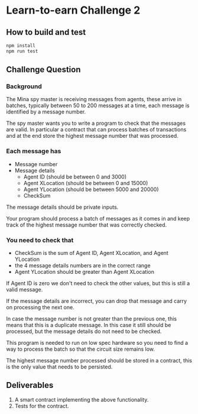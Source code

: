# Learn-to-earn Challenge 2

## How to build and test

```sh
npm install
npm run test
```

## Challenge Question

### Background

The Mina spy master is receiving messages from agents, these arrive in batches, typically between 50 to 200 messages at a time, each message is identified by a message number.

The spy master wants you to write a program to check that the messages are valid. In particular a contract that can process batches of transactions and at the end store the highest message number that was processed.

### Each message has

- Message number
- Message details
  - Agent ID (should be between 0 and 3000)
  - Agent XLocation (should be between 0 and 15000)
  - Agent YLocation (should be between 5000 and 20000)
  - CheckSum

The message details should be private inputs.

Your program should process a batch of messages as it comes in and keep track of the highest message number that was correctly checked.

### You need to check that

- CheckSum is the sum of Agent ID, Agent XLocation, and Agent YLocation
- the 4 message details numbers are in the correct range
- Agent YLocation should be greater than Agent XLocation

If Agent ID is zero we don't need to check the other values, but this is still a valid message.

If the message details are incorrect, you can drop that message and carry on processing the next one.

In case the message number is not greater than the previous one, this means that this is a duplicate message. In this case it still should be processed, but the message details do not need to be checked.

This program is needed to run on low spec hardware so you need to find a way to process the batch so that the circuit size remains low.

The highest message number processed should be stored in a contract, this is the only value that needs to be persisted.

## Deliverables

1. A smart contract implementing the above functionality.
2. Tests for the contract.
